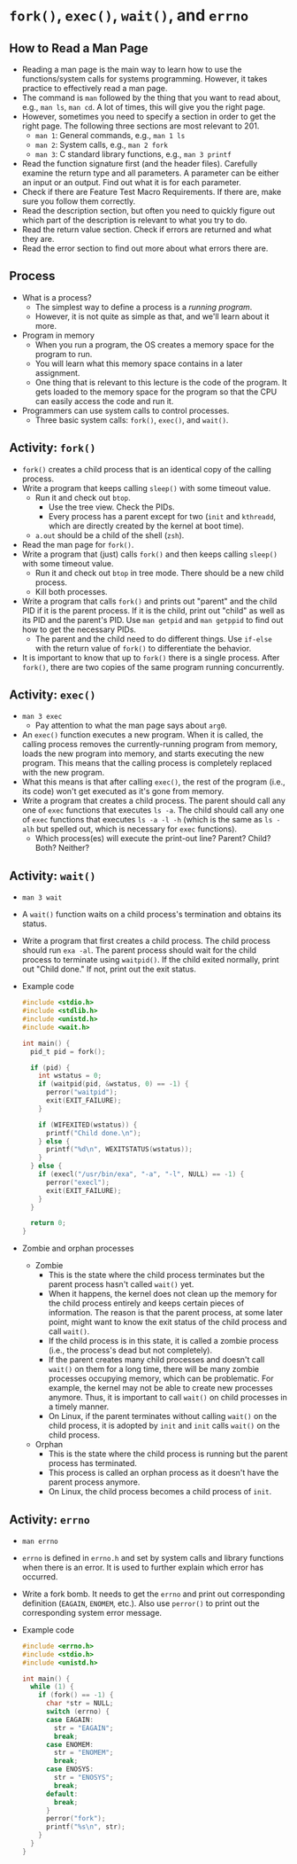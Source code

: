 # `fork()`, `exec()`, `wait()`, and `errno`

## How to Read a Man Page

* Reading a man page is the main way to learn how to use the functions/system calls for systems
  programming. However, it takes practice to effectively read a man page.
* The command is `man` followed by the thing that you want to read about, e.g., `man ls`, `man cd`.
  A lot of times, this will give you the right page.
* However, sometimes you need to specify a section in order to get the right page. The following
  three sections are most relevant to 201.
    * `man 1`: General commands, e.g., `man 1 ls`
    * `man 2`: System calls, e.g., `man 2 fork`
    * `man 3`: C standard library functions, e.g., `man 3 printf`
* Read the function signature first (and the header files). Carefully examine the return type and
  all parameters. A parameter can be either an input or an output. Find out what it is for each
  parameter.
* Check if there are Feature Test Macro Requirements. If there are, make sure you follow them
  correctly.
* Read the description section, but often you need to quickly figure out which part of the
  description is relevant to what you try to do.
* Read the return value section. Check if errors are returned and what they are.
* Read the error section to find out more about what errors there are.

## Process

* What is a process?
    * The simplest way to define a process is a *running program*.
    * However, it is not quite as simple as that, and we'll learn about it more.
* Program in memory
    * When you run a program, the OS creates a memory space for the program to run.
    * You will learn what this memory space contains in a later assignment.
    * One thing that is relevant to this lecture is the code of the program. It gets loaded to the
      memory space for the program so that the CPU can easily access the code and run it.
* Programmers can use system calls to control processes.
    * Three basic system calls: `fork()`, `exec()`, and `wait()`.

## Activity: `fork()`

* `fork()` creates a child process that is an identical copy of the calling process.
* Write a program that keeps calling `sleep()` with some timeout value.
    * Run it and check out `btop`.
        * Use the tree view. Check the PIDs.
        * Every process has a parent except for two (`init` and `kthreadd`, which are directly
          created by the kernel at boot time).
    * `a.out` should be a child of the shell (`zsh`).
* Read the man page for `fork()`.
* Write a program that (just) calls `fork()` and then keeps calling `sleep()` with some timeout
  value.
    * Run it and check out `btop` in tree mode. There should be a new child process.
    * Kill both processes.
* Write a program that calls `fork()` and prints out "parent" and the child PID if it is the parent
  process. If it is the child, print out "child" as well as its PID and the parent's PID. Use `man
  getpid` and `man getppid` to find out how to get the necessary PIDs.
    * The parent and the child need to do different things. Use `if-else` with the return value of
      `fork()` to differentiate the behavior.
* It is important to know that up to `fork()` there is a single process. After `fork()`, there are
  two copies of the same program running concurrently.

## Activity: `exec()`

* `man 3 exec`
    * Pay attention to what the man page says about `arg0`.
* An `exec()` function executes a new program. When it is called, the calling process removes the
  currently-running program from memory, loads the new program into memory, and starts executing the
  new program. This means that the calling process is completely replaced with the new program.
* What this means is that after calling `exec()`, the rest of the program (i.e., its code) won't get
  executed as it's gone from memory.
* Write a program that creates a child process. The parent should call any one of `exec` functions
  that executes `ls -a`. The child should call any one of `exec` functions that executes `ls -a -l
  -h` (which is the same as `ls -alh` but spelled out, which is necessary for `exec` functions).
    * Which process(es) will execute the print-out line? Parent? Child? Both? Neither?

## Activity: `wait()`

* `man 3 wait`
* A `wait()` function waits on a child process's termination and obtains its status.
* Write a program that first creates a child process. The child process should run `exa -al`. The
  parent process should wait for the child process to terminate using `waitpid()`. If the child
  exited normally, print out "Child done." If not, print out the exit status.
* Example code

  ```c
  #include <stdio.h>
  #include <stdlib.h>
  #include <unistd.h>
  #include <wait.h>

  int main() {
    pid_t pid = fork();

    if (pid) {
      int wstatus = 0;
      if (waitpid(pid, &wstatus, 0) == -1) {
        perror("waitpid");
        exit(EXIT_FAILURE);
      }

      if (WIFEXITED(wstatus)) {
        printf("Child done.\n");
      } else {
        printf("%d\n", WEXITSTATUS(wstatus));
      }
    } else {
      if (execl("/usr/bin/exa", "-a", "-l", NULL) == -1) {
        perror("execl");
        exit(EXIT_FAILURE);
      }
    }

    return 0;
  }
  ```

* Zombie and orphan processes
    * Zombie
        * This is the state where the child process terminates but the parent process hasn't called
          `wait()` yet.
        * When it happens, the kernel does not clean up the memory for the child process entirely
          and keeps certain pieces of information. The reason is that the parent process, at some
          later point, might want to know the exit status of the child process and call `wait()`.
        * If the child process is in this state, it is called a zombie process (i.e., the process's
          dead but not completely).
        * If the parent creates many child processes and doesn't call `wait()` on them for a long
          time, there will be many zombie processes occupying memory, which can be problematic. For
          example, the kernel may not be able to create new processes anymore. Thus, it is important
          to call `wait()` on child processes in a timely manner.
        * On Linux, if the parent terminates without calling `wait()` on the child process, it is
          adopted by `init` and `init` calls `wait()` on the child process.
    * Orphan
        * This is the state where the child process is running but the parent process has
          terminated.
        * This process is called an orphan process as it doesn't have the parent process anymore.
        * On Linux, the child process becomes a child process of `init`.

## Activity: `errno`

* `man errno`
* `errno` is defined in `errno.h` and set by system calls and library functions when there is an
  error. It is used to further explain which error has occurred.
* Write a fork bomb. It needs to get the `errno` and print out corresponding definition
  (`EAGAIN`, `ENOMEM`, etc.). Also use `perror()` to print out the corresponding system error
  message.
* Example code

  ```c
  #include <errno.h>
  #include <stdio.h>
  #include <unistd.h>

  int main() {
    while (1) {
      if (fork() == -1) {
        char *str = NULL;
        switch (errno) {
        case EAGAIN:
          str = "EAGAIN";
          break;
        case ENOMEM:
          str = "ENOMEM";
          break;
        case ENOSYS:
          str = "ENOSYS";
          break;
        default:
          break;
        }
        perror("fork");
        printf("%s\n", str);
      }
    }
  }
  ```
